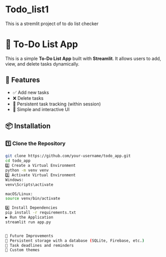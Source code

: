 # Todo_list1
This is a stremlit project of to do list checker
# 📝 To-Do List App

This is a simple **To-Do List App** built with **Streamlit**. It allows users to add, view, and delete tasks dynamically.

## 🚀 Features
- ✅ Add new tasks
- ❌ Delete tasks
- 📌 Persistent task tracking (within session)
- 🎨 Simple and interactive UI

## 📦 Installation

### 1️⃣ Clone the Repository
```bash
git clone https://github.com/your-username/todo_app.git
cd todo_app
2️⃣ Create a Virtual Environment
python -m venv venv
3️⃣ Activate Virtual Environment
Windows:
venv\Scripts\activate

macOS/Linux:
source venv/bin/activate

4️⃣ Install Dependencies
pip install -r requirements.txt
▶️ Run the Application
streamlit run app.py


📌 Future Improvements
💾 Persistent storage with a database (SQLite, Firebase, etc.)
📅 Task deadlines and reminders
🎨 Custom themes
